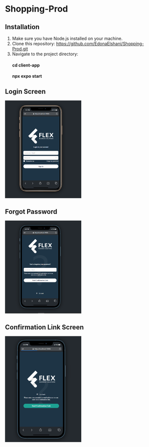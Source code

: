 # Shopping-Prod
## Installation

1. Make sure you have Node.js installed on your machine.
2. Clone this repository: https://github.com/EdonaElshani/Shopping-Prod.git
3. Navigate to the project directory:
   #### cd client-app
   #### npx expo start
   
<div style="flex-direction: column;">
  <div >
    <h2>Login Screen</h2>
    <img src="./client-app/src/assets/Images/LoginScreen.PNG" alt="Login Screen" width="50%"/>
  </div>
  <div>
    <h2>Forgot Password</h2>
    <img src="./client-app/src/assets/Images/ForgotPassword.PNG" alt="Forgot Password Screen" width="50%"/>
  </div>
    <div>
    <h2>Confirmation Link Screen </h2>
    <img src="./client-app/src/assets/Images/ConfirmationLink.PNG" alt="Confirmation Link Screen" width="50%"/>
  </div>
</div>
